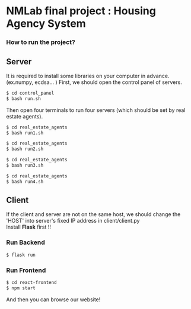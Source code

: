 # NMLab final project : Housing Agency System

### How to run the project?

## Server
It is required to install some libraries on your computer in advance. (ex.numpy, ecdsa... )
First, we should open the control panel of servers.
```bash
$ cd control_panel
$ bash run.sh
```

Then open four terminals to run four servers (which should be set by real estate agents).
```bash
$ cd real_estate_agents
$ bash run1.sh
```
```bash
$ cd real_estate_agents
$ bash run2.sh
```
```bash
$ cd real_estate_agents
$ bash run3.sh
```
```bash
$ cd real_estate_agents
$ bash run4.sh
```

## Client
If the client and server are not on the same host, we should change the 'HOST' into server's fixed IP address in client/client.py <br>
Install **Flask** first !!

### Run Backend
```bash
$ flask run 
```

### Run Frontend
```bash
$ cd react-frontend
$ npm start
```
And then you can browse our website!
